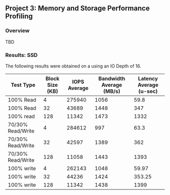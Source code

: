 ## Project 3: Memory and Storage Performance Profiling
### Overview
TBD

### Results: SSD
The following results were obtained on a <TBD> using an IO Depth of 16.

| Test Type          | Block Size (KB) | IOPS Average | Bandwidth Average (MB/s) | Latency Average (u-sec) |
|--------------------|------------|--------------|--------------------------|-------------------------|
100% Read	| 4	| 275940	| 1056	| 59.8
100% Read	| 32 | 43689 | 1448 | 347
100% read	| 128	| 11342	| 1473 | 1332
70/30% Read/Write | 4 | 284612 | 997 | 63.3
70/30% Read/Write | 32 | 42597 | 1389 | 362
70/30% Read/Write | 128 | 11058 | 1443 | 1393
100% write | 4 | 262143 | 1048 | 59.97
100% write | 32 | 44236 | 1424 | 353.25
100% write | 128 | 11342 | 1438 | 1399
